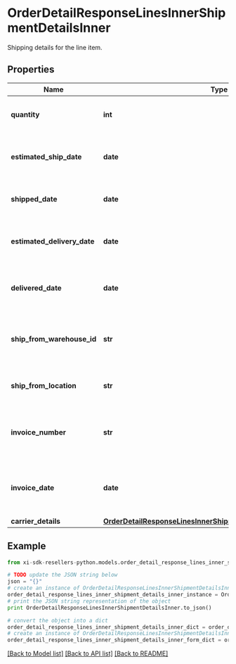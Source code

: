 # OrderDetailResponseLinesInnerShipmentDetailsInner

Shipping details for the line item.

## Properties

Name | Type | Description | Notes
------------ | ------------- | ------------- | -------------
**quantity** | **int** | The quantity shipped of the line item. | [optional] 
**estimated_ship_date** | **date** | The estimated ship date for the line item. | [optional] 
**shipped_date** | **date** | The date the line item was shipped. | [optional] 
**estimated_delivery_date** | **date** | The date the line item is expected to be delivered. | [optional] 
**delivered_date** | **date** | The actual date of delivery of the line item. | [optional] 
**ship_from_warehouse_id** | **str** | The ID of the warehouse the product will ship from. | [optional] 
**ship_from_location** | **str** | The city and state the line item ships from. | [optional] 
**invoice_number** | **str** | The Ingram Micro invoice number for the line item. | [optional] 
**invoice_date** | **date** | The date the IngramMicro invoice was created for the line item. | [optional] 
**carrier_details** | [**OrderDetailResponseLinesInnerShipmentDetailsInnerCarrierDetails**](OrderDetailResponseLinesInnerShipmentDetailsInnerCarrierDetails.md) |  | [optional] 

## Example

```python
from xi-sdk-resellers-python.models.order_detail_response_lines_inner_shipment_details_inner import OrderDetailResponseLinesInnerShipmentDetailsInner

# TODO update the JSON string below
json = "{}"
# create an instance of OrderDetailResponseLinesInnerShipmentDetailsInner from a JSON string
order_detail_response_lines_inner_shipment_details_inner_instance = OrderDetailResponseLinesInnerShipmentDetailsInner.from_json(json)
# print the JSON string representation of the object
print OrderDetailResponseLinesInnerShipmentDetailsInner.to_json()

# convert the object into a dict
order_detail_response_lines_inner_shipment_details_inner_dict = order_detail_response_lines_inner_shipment_details_inner_instance.to_dict()
# create an instance of OrderDetailResponseLinesInnerShipmentDetailsInner from a dict
order_detail_response_lines_inner_shipment_details_inner_form_dict = order_detail_response_lines_inner_shipment_details_inner.from_dict(order_detail_response_lines_inner_shipment_details_inner_dict)
```
[[Back to Model list]](../README.md#documentation-for-models) [[Back to API list]](../README.md#documentation-for-api-endpoints) [[Back to README]](../README.md)


